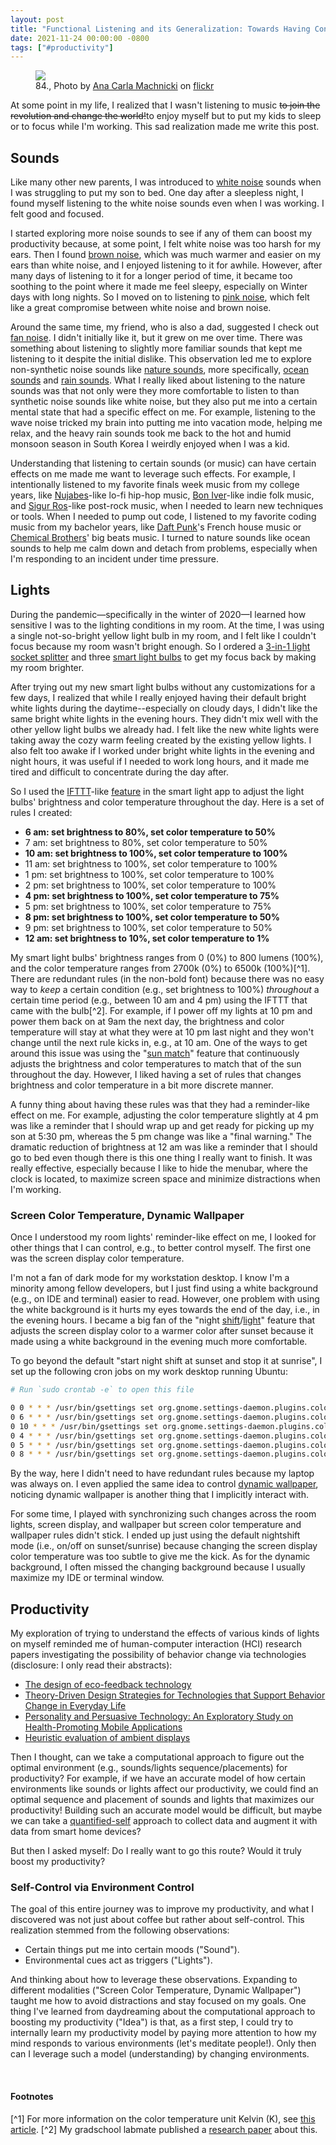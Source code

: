 ```yaml
---
layout: post
title: "Functional Listening and its Generalization: Towards Having Control Over Your Productivity"
date: 2021-11-24 00:00:00 -0800
tags: ["#productivity"]
---
```


<figure>
  <img src="https://live.staticflickr.com/7008/6571012801_aaf5cf54f5_k.jpg">
  <figcaption>84., Photo by <a href="https://www.flickr.com/anacarla93/">Ana Carla Machnicki</a> on <a href="https://www.flickr.com/">flickr</a></figcaption>
</figure>

At some point in my life, I realized that I wasn't listening to music ~~to join the revolution and change the world!~~to enjoy myself but to put my kids to sleep or to focus while I'm working.
This sad realization made me write this post.


## Sounds

Like many other new parents, I was introduced to [white noise](https://open.spotify.com/playlist/37i9dQZF1DWUZ5bk6qqDSy?si=3494c78a527640a0) sounds when I was struggling to put my son to bed.
One day after a sleepless night, I found myself listening to the white noise sounds even when I was working.
I felt good and focused.

I started exploring more noise sounds to see if any of them can boost my productivity because, at some point, I felt white noise was too harsh for my ears.
Then I found [brown noise](https://open.spotify.com/playlist/37i9dQZF1DX4hpot8sYudB?si=60a31bdb113441e1), which was much warmer and easier on my ears than white noise, and I enjoyed listening to it for awhile.
However, after many days of listening to it for a longer period of time, it became too soothing to the point where it made me feel sleepy, especially on Winter days with long nights.
So I moved on to listening to [pink noise](https://open.spotify.com/playlist/37i9dQZF1DX5NgkFTxJ4Wv?si=7029f4a7ead24b4a), which felt like a great compromise between white noise and brown noise.

Around the same time, my friend, who is also a dad, suggested I check out [fan noise](https://open.spotify.com/playlist/37i9dQZF1DWUm4vT7WQxcD?si=e76c28f0c6574460).
I didn't initially like it, but it grew on me over time.
There was something about listening to slightly more familiar sounds that kept me listening to it despite the initial dislike.
This observation led me to explore non-synthetic noise sounds like [nature sounds](https://open.spotify.com/playlist/37i9dQZF1DX4PP3DA4J0N8?si=27f759d1d5064e9d), more specifically, [ocean sounds](https://open.spotify.com/playlist/37i9dQZF1DWV90ZWj21ygB?si=2db0493068e7492f) and [rain sounds](https://open.spotify.com/playlist/37i9dQZF1DX8ymr6UES7vc?si=f00d14203b384061).
What I really liked about listening to the nature sounds was that not only were they more comfortable to listen to than synthetic noise sounds like white noise, but they also put me into a certain mental state that had a specific effect on me.
For example, listening to the wave noise tricked my brain into putting me into vacation mode, helping me relax, and the heavy rain sounds took me back to the hot and humid monsoon season in South Korea I weirdly enjoyed when I was a kid.

Understanding that listening to certain sounds (or music) can have certain effects on me made me want to leverage such effects.
For example, I intentionally listened to my favorite finals week music from my college years, like [Nujabes](https://open.spotify.com/artist/3Rq3YOF9YG9YfCWD4D56RZ?si=BDrveOO-SRigUDmRDtaeDg)-like lo-fi hip-hop music, [Bon Iver](https://open.spotify.com/artist/4LEiUm1SRbFMgfqnQTwUbQ?si=mDOsZUMbTQWJe_3lD0DDvw)-like indie folk music, and [Sigur Ros](https://open.spotify.com/artist/6UUrUCIZtQeOf8tC0WuzRy?si=nm0FY61iTNiNWB3im-vgQA)-like post-rock music, when I needed to learn new techniques or tools.
When I needed to pump out code, I listened to my favorite coding music from my bachelor years, like [Daft Punk](https://open.spotify.com/artist/4tZwfgrHOc3mvqYlEYSvVi?si=AnprvdiGRRKh7DL3-Na_MA)'s French house music or [Chemical Brothers](https://open.spotify.com/artist/1GhPHrq36VKCY3ucVaZCfo?si=HhSfDdriSBKYXEYT5e9zNg)' big beats music.
I turned to nature sounds like ocean sounds to help me calm down and detach from problems, especially when I'm responding to an incident under time pressure.


## Lights

During the pandemic—specifically in the winter of 2020—I learned how sensitive I was to the lighting conditions in my room.
At the time, I was using a single not-so-bright yellow light bulb in my room, and I felt like I couldn't focus because my room wasn't bright enough.
So I ordered a [3-in-1 light socket splitter](https://a.co/d/8wQJqPb) and three [smart light bulbs](https://www.wyze.com/products/wyze-bulb-white) to get my focus back by making my room brighter.

After trying out my new smart light bulbs without any customizations for a few days, I realized that while I really enjoyed having their default bright white lights during the daytime--especially on cloudy days, I didn't like the same bright white lights in the evening hours.
They didn't mix well with the other yellow light bulbs we already had.
I felt like the new white lights were taking away the cozy warm feeling created by the existing yellow lights.
I also felt too awake if I worked under bright white lights in the evening and night hours, it was useful if I needed to work long hours, and it made me tired and difficult to concentrate during the day after.

So I used the [IFTTT](https://ifttt.com/)-like [feature](https://support.wyze.com/hc/en-us/articles/360032409032-Using-Rules-in-the-Wyze-app) in the smart light app to adjust the light bulbs' brightness and color temperature throughout the day.
Here is a set of rules I created:

- **6 am: set brightness to 80%, set color temperature to 50%**
- 7 am: set brightness to 80%, set color temperature to 50%
- **10 am: set brightness to 100%, set color temperature to 100%**
- 11 am: set brightness to 100%, set color temperature to 100%
- 1 pm: set brightness to 100%, set color temperature to 100%
- 2 pm: set brightness to 100%, set color temperature to 100%
- **4 pm: set brightness to 100%, set color temperature to 75%**
- 5 pm: set brightness to 100%, set color temperature to 75%
- **8 pm: set brightness to 100%, set color temperature to 50%**
- 9 pm: set brightness to 100%, set color temperature to 50%
- **12 am: set brightness to 10%, set color temperature to 1%**

My smart light bulbs' brightness ranges from 0 (0%) to 800 lumens (100%), and the color temperature ranges from 2700k (0%) to 6500k (100%)[^1].
There are redundant rules (in the non-bold font) because there was no easy way to _keep_ a certain condition (e.g., set brightness to 100%) _throughout_ a certain time period (e.g., between 10 am and 4 pm) using the IFTTT that came with the bulb[^2].
For example, if I power off my lights at 10 pm and power them back on at 9am the next day, the brightness and color temperature will stay at what they were at 10 pm last night and they won't change until the next rule kicks in, e.g., at 10 am.
One of the ways to get around this issue was using the "[sun match](https://www.digitaltrends.com/home/wyze-bulb-white-sun-match-mode-changes-based-on-sun/)" feature that continuously adjusts the brightness and color temperatures to match that of the sun throughout the day.
However, I liked having a set of rules that changes brightness and color temperature in a bit more discrete manner.

A funny thing about having these rules was that they had a reminder-like effect on me.
For example, adjusting the color temperature slightly at 4 pm was like a reminder that I should wrap up and get ready for picking up my son at 5:30 pm, whereas the 5 pm change was like a "final warning." 
The dramatic reduction of brightness at 12 am was like a reminder that I should go to bed even though there is this one thing I really want to finish.
It was really effective, especially because I like to hide the menubar, where the clock is located, to maximize screen space and minimize distractions when I'm working.

### Screen Color Temperature, Dynamic Wallpaper

Once I understood my room lights' reminder-like effect on me, I looked for other things that I can control, e.g., to better control myself.
The first one was the screen display color temperature.

I'm not a fan of dark mode for my workstation desktop.
I know I'm a minority among fellow developers, but I just find using a white background (e.g., on IDE and terminal) easier to read.
However, one problem with using the white background is it hurts my eyes towards the end of the day, i.e., in the evening hours.
I became a big fan of the "night [shift](https://support.apple.com/en-us/HT207513)/[light](https://help.ubuntu.com/stable/ubuntu-help/display-night-light.html.en)" feature that adjusts the screen display color to a warmer color after sunset because it made using a white background in the evening much more comfortable.

To go beyond the default "start night shift at sunset and stop it at sunrise", I set up the following cron jobs on my work desktop running Ubuntu:
```bash
# Run `sudo crontab -e` to open this file

0 0 * * * /usr/bin/gsettings set org.gnome.settings-daemon.plugins.color night-light-temperature 1000
0 6 * * * /usr/bin/gsettings set org.gnome.settings-daemon.plugins.color night-light-temperature 5000
0 10 * * * /usr/bin/gsettings set org.gnome.settings-daemon.plugins.color night-light-temperature 6000
0 4 * * * /usr/bin/gsettings set org.gnome.settings-daemon.plugins.color night-light-temperature 5000
0 5 * * * /usr/bin/gsettings set org.gnome.settings-daemon.plugins.color night-light-temperature 4000
0 8 * * * /usr/bin/gsettings set org.gnome.settings-daemon.plugins.color night-light-temperature 3000
```
By the way, here I didn't need to have redundant rules because my laptop was always on.
I even applied the same idea to control [dynamic wallpaper](https://github.com/adi1090x/dynamic-wallpaper), noticing dynamic wallpaper is another thing that I implicitly interact with.

For some time, I played with synchronizing such changes across the room lights, screen display, and wallpaper but screen color temperature and wallpaper rules didn't stick.
I ended up just using the default nightshift mode (i.e., on/off on sunset/sunrise) because changing the screen display color temperature was too subtle to give me the kick.
As for the dynamic background, I often missed the changing background because I usually maximize my IDE or terminal window.


## Productivity

My exploration of trying to understand the effects of various kinds of lights on myself reminded me of human-computer interaction (HCI) research papers investigating the possibility of behavior change via technologies (disclosure: I only read their abstracts):

- [The design of eco-feedback technology](https://www.researchgate.net/publication/221515000_The_design_of_eco-feedback_technology)
- [Theory-Driven Design Strategies for Technologies that Support Behavior Change in Everyday Life](https://www.researchgate.net/publication/221514889_Theory-driven_design_strategies_for_technologies_that_support_behavior_change_in_everyday_life)
- [Personality and Persuasive Technology: An Exploratory Study on Health-Promoting Mobile Applications](https://www.researchgate.net/profile/Julie-Kientz/publication/220962690_Personality_and_Persuasive_Technology_An_Exploratory_Study_on_Health-Promoting_Mobile_Applications/links/0deec5191b0d334f93000000/Personality-and-Persuasive-Technology-An-Exploratory-Study-on-Health-Promoting-Mobile-Applications.pdf)
- [Heuristic evaluation of ambient displays](http://cs4760.csl.mtu.edu/2022/resources/HE2.pdf)

Then I thought, can we take a computational approach to figure out the optimal environment (e.g., sounds/lights sequence/placements) for productivity?
For example, if we have an accurate model of how certain environments like sounds or lights affect our productivity, we could find an optimal sequence and placement of sounds and lights that maximizes our productivity!
Building such an accurate model would be difficult, but maybe we can take a [quantified-self](https://quantifiedself.com/) approach to collect data and augment it with data from smart home devices?

But then I asked myself: Do I really want to go this route? Would it truly boost my productivity?

### Self-Control via Environment Control

The goal of this entire journey was to improve my productivity, and what I discovered was not just about coffee but rather about self-control.
This realization stemmed from the following observations:

- Certain things put me into certain moods ("Sound").
- Environmental cues act as triggers ("Lights").

And thinking about how to leverage these observations.
Expanding to different modalities ("Screen Color Temperature, Dynamic Wallpaper") taught me how to avoid distractions and stay focused on my goals.
One thing I've learned from daydreaming about the computational approach to boosting my productivity ("Idea") is that, as a first step, I could try to internally learn my productivity model by paying more attention to how my mind responds to various environments (let's meditate people!).
Only then can I leverage such a model (understanding) by changing environments.


<br>

#### Footnotes

[^1] For more information on the color temperature unit Kelvin (K), see [this article](https://www.ledlightexpert.com/understanding_led_light_color_temperatures_ep_79).
[^2] My gradschool labmate published a [research paper](https://hcrlab.cs.washington.edu/assets/pdfs/2015/huang2015ubicomp.pdf) about this.